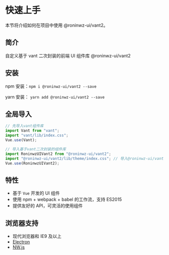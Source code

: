 # 快速上手

本节将介绍如何在项目中使用 @roninwz-ui/vant2。

## 简介

自定义基于 vant 二次封装的前端 UI 组件库 @roninwz-ui/vant2

## 安装

npm 安装：`npm i @roninwz-ui/vant2 --save`

yarn 安装： `yarn add @roninwz-ui/vant2 --save`

## 全局导入

```js
// 先导入vant组件库
import Vant from "vant";
import "vant/lib/index.css";
Vue.use(Vant);

// 导入基于vant二次封装的组件库
import RoninwzUIVant2 from "@roninwz-ui/vant2";
import "@roninwz-ui/vant2/lib/theme/index.css"; // 导入@roninwz-ui/vant2样式
Vue.use(RoninwzUIVant2);
```

## 特性

- 基于 `Vue` 开发的 UI 组件
- 使用 npm + webpack + babel 的工作流，支持 ES2015
- 提供友好的 API，可灵活的使用组件

## 浏览器支持

- 现代浏览器和 IE9 及以上
- [Electron](http://electron.atom.io/)
- [NW.js](http://nwjs.io)
